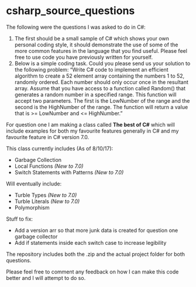 # csharp_source_questions
The following were the questions I was asked to do in C#: 

1)	The first should be a small sample of C# which shows your own personal coding style, it should demonstrate the use of some of the more common features in the language that you find useful. Please feel free to use code you have previously written for yourself.
2)	Below is a simple coding task. Could you please send us your solution to the following problem:
    “Write C# code to implement an efficient algorithm to create a 52 element array containing the numbers 1 to 52, randomly ordered. Each number should only occur once in the resultant array.
    Assume that you have access to a function called Random() that generates a random number in a specified range. This function will accept two parameters. The first is the LowNumber of the range and the second is the HighNumber of the range. The function will return a value that is >= LowNumber and <= HighNumber.”

For question one I am making a class called **The best of C#** which will include examples for both my favourite features generally in C# and my favourite feature in C# version 7.0.

This class currently includes (As of 8/10/17): 
+ Garbage Collection
+ Local Functions *(New to 7.0)*
+ Switch Statements with Patterns *(New to 7.0)*

Will eventually include: 
+ Turble Types *(New to 7.0)* 
+ Turble Literals *(New to 7.0)*
+ Polymorphism 

Stuff to fix: 
+ Add a version arr so that more junk data is created for question one garbage collector 
+ Add if statements inside each switch case to increase legibility 

The repository includes both the .zip and the actual project folder for both questions. 

Please feel free to comment any feedback on how I can make this code better and I will attempt to do so. 
